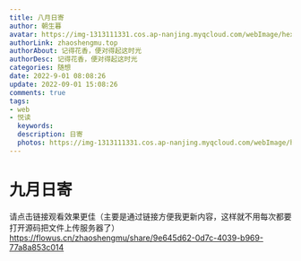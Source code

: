 ```yaml
---
title: 八月日寄
author: 朝生暮
avatar: https://img-1313111331.cos.ap-nanjing.myqcloud.com/webImage/hexoWeb202208061248833.png
authorLink: zhaoshengmu.top
authorAbout: 记得花香，便对得起这时光
authorDesc: 记得花香，便对得起这时光
categories: 随想
date: 2022-9-01 08:08:26
update: 2022-09-01 15:08:26
comments: true
tags:
- web
- 悦读
  keywords:
  description: 日寄
  photos: https://img-1313111331.cos.ap-nanjing.myqcloud.com/webImage/hexoWeb/202208061255253.jpg
---
```


# 九月日寄
请点击链接观看效果更佳（主要是通过链接方便我更新内容，这样就不用每次都要打开源码把文件上传服务器了）
https://flowus.cn/zhaoshengmu/share/9e645d62-0d7c-4039-b969-77a8a853c014


